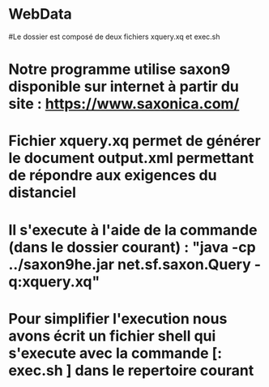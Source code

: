 # WebData
#Le dossier est composé de deux fichiers xquery.xq et exec.sh
# Notre programme utilise saxon9 disponible sur internet à partir du site : https://www.saxonica.com/
# Fichier xquery.xq permet de générer le document output.xml permettant de répondre aux exigences du distanciel
# Il s'execute à l'aide de la commande (dans le dossier courant) : "java -cp ../saxon9he.jar net.sf.saxon.Query -q:xquery.xq"
#
# Pour simplifier l'execution nous avons écrit un fichier shell qui s'execute avec la commande [: exec.sh ] dans le repertoire courant
#
#
